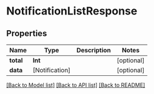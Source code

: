 # NotificationListResponse

## Properties
Name | Type | Description | Notes
------------ | ------------- | ------------- | -------------
**total** | **Int** |  | [optional] 
**data** | [Notification] |  | [optional] 

[[Back to Model list]](../README.md#documentation-for-models) [[Back to API list]](../README.md#documentation-for-api-endpoints) [[Back to README]](../README.md)


